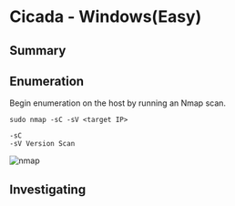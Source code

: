 # Cicada - Windows(Easy)

## Summary

## Enumeration
Begin enumeration on the host by running an Nmap scan. 

```
sudo nmap -sC -sV <target IP>

-sC 
-sV Version Scan
```

![nmap](Images/nmap.png)

## Investigating

